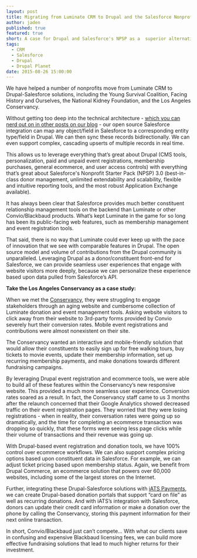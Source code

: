 ```yaml
---
layout: post
title: Migrating from Luminate CRM to Drupal and the Salesforce Nonprofit Starter Pack
author: jaden
published: true
featured: true
short: A case for Drupal and Salesforce's NPSP as a  superior alternative to Blackbaud's Luminate CRM.
tags: 
  - CRM
  - Salesforce
  - Drupal
  - Drupal Planet
date: 2015-08-26 15:00:00
---
```

We have helped a number of nonprofits move from Luminate CRM to Drupal-Salesforce solutions, including the Young Survival Coalition, Facing History and Ourselves, the National Kidney Foundation, and the Los Angeles Conservancy.

Without getting too deep into the technical architecture - [which you can nerd out on in other posts on our blog](http://thinkshout.com/blog/2015/04/salesforce-new-features/) - our open source Salesforce integration can map any object/field in Salesforce to a corresponding entity type/field in Drupal. We can then sync these records bidirectionally. We can even support complex, cascading upserts of multiple records in real time.

This allows us to leverage everything that’s great about Drupal (CMS tools, personalization, paid and unpaid event registrations, membership purchases, general ecommerce, and user access controls) with everything that’s great about Salesforce's Nonprofit Starter Pack (NPSP) 3.0 (best-in-class donor management, unlimited extendability and scalability, flexible and intuitive reporting tools, and the most robust Application Exchange available).

It has always been clear that Salesforce provides much better constituent relationship management tools on the backend than Luminate or other Convio/Blackbaud products. What’s kept Luminate in the game for so long has been its public-facing web features, such as membership management and event registration tools.

That said, there is no way that Luminate could ever keep up with the pace of innovation that we see with comparable features in Drupal. The open source model and volume of contributions from the Drupal community is unparalleled. Leveraging Drupal as a donor/constituent front-end for Salesforce, we can provide seamless user experiences that engage with website visitors more deeply, because we can personalize these experience based upon data pulled from Salesforce’s API.

**Take the Los Angeles Conservancy as a case study:**

When we met the [Conservancy](https://www.laconservancy.org/), they were struggling to engage stakeholders through an aging website and cumbersome collection of Luminate donation and event management tools. Asking website visitors to click away from their website to 3rd-party forms provided by Convio severely hurt their conversion rates. Mobile event registrations and contributions were almost nonexistent on their site.

The Conservancy wanted an interactive and mobile-friendly solution that would allow their constituents to easily sign up for free walking tours, buy tickets to movie events, update their membership information, set up recurring membership payments, and make donations towards different fundraising campaigns.

By leveraging Drupal event registration and ecommerce tools, we were able to build all of these features within the Conservancy’s new responsive website. This provided a much more seamless user experience. Conversion rates soared as a result. In fact, the Conservancy staff came to us 3 months after the relaunch concerned that their Google Analytics showed decreased traffic on their event registration pages. They worried that they were losing registrations - when in reality, their conversation rates were going up so dramatically, and the time for completing an ecommerce transaction was dropping so quickly, that these forms were seeing less page clicks while their volume of transactions and their revenue was going up.

With Drupal-based event registration and donation tools, we have 100% control over ecommerce workflows. We can also support complex pricing options based upon constituent data in Salesforce. For example, we can adjust ticket pricing based upon membership status. Again, we benefit from Drupal Commerce, an ecommerce solution that powers over 60,000 websites, including some of the largest stores on the Internet.

Further, integrating these Drupal-Salesforce solutions with [iATS Payments](http://home.iatspayments.com/), we can create Drupal-based donation portals that support “card on file” as well as recurring donations. And with iATS’s integration with Salesforce, donors can update their credit card information or make a donation over the phone by calling the Conservancy, storing this payment information for their next online transaction.

In short, Convio/Blackbaud just can’t compete… With what our clients save in confusing and expensive Blackbaud licensing fees, we can build more effective fundraising solutions that lead to much higher returns for their investment.
